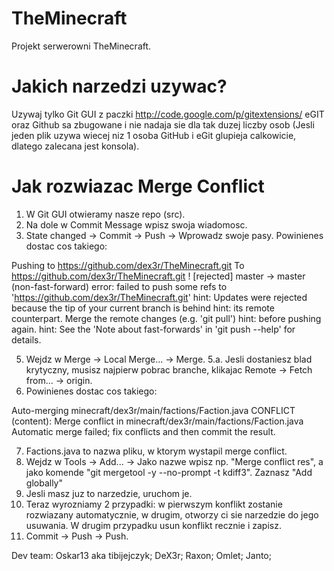 TheMinecraft
============

Projekt serwerowni TheMinecraft.

Jakich narzedzi uzywac?
============
Uzywaj tylko Git GUI z paczki http://code.google.com/p/gitextensions/
eGIT oraz Github sa zbugowane i nie nadaja sie dla tak duzej liczby osob (Jesli jeden plik uzywa wiecej niz 1 osoba GitHub i eGit glupieja calkowicie, dlatego zalecana jest konsola).


Jak rozwiazac Merge Conflict
============
1. W Git GUI otwieramy nasze repo (src).
3. Na dole w Commit Message wpisz swoja wiadomosc.
4. State changed -> Commit -> Push -> Wprowadz swoje pasy. Powinienes dostac cos takiego:

Pushing to https://github.com/dex3r/TheMinecraft.git
To https://github.com/dex3r/TheMinecraft.git
 ! [rejected]        master -> master (non-fast-forward)
error: failed to push some refs to 'https://github.com/dex3r/TheMinecraft.git'
hint: Updates were rejected because the tip of your current branch is behind
hint: its remote counterpart. Merge the remote changes (e.g. 'git pull')
hint: before pushing again.
hint: See the 'Note about fast-forwards' in 'git push --help' for details.

5. Wejdz w Merge -> Local Merge... -> Merge.
5.a. Jesli dostaniesz blad krytyczny, musisz najpierw pobrac branche, klikajac Remote -> Fetch from... -> origin.
6. Powinienes dostac cos takiego:

Auto-merging minecraft/dex3r/main/factions/Faction.java
CONFLICT (content): Merge conflict in minecraft/dex3r/main/factions/Faction.java
Automatic merge failed; fix conflicts and then commit the result.

7. Factions.java to nazwa pliku, w ktorym wystapil merge conflict. 
8. Wejdz w Tools -> Add... -> Jako nazwe wpisz np. "Merge conflict res", a jako komende "git mergetool -y --no-prompt -t kdiff3". Zaznasz "Add globally"
9. Jesli masz juz to narzedzie, uruchom je.
10. Teraz wyrozniamy 2 przypadki: w pierwszym konflikt zostanie rozwiazany automatycznie, w drugim, otworzy ci sie narzedzie do jego usuwania. W drugim przypadku usun konflikt recznie i zapisz.
11. Commit -> Push -> Push.


Dev team:
Oskar13 aka tibijejczyk;
DeX3r;
Raxon;
Omlet;
Janto;

